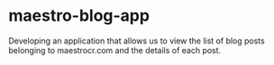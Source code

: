 # maestro-blog-app
Developing an application that allows us to view the list of blog posts belonging to maestrocr.com and the details of each post.
